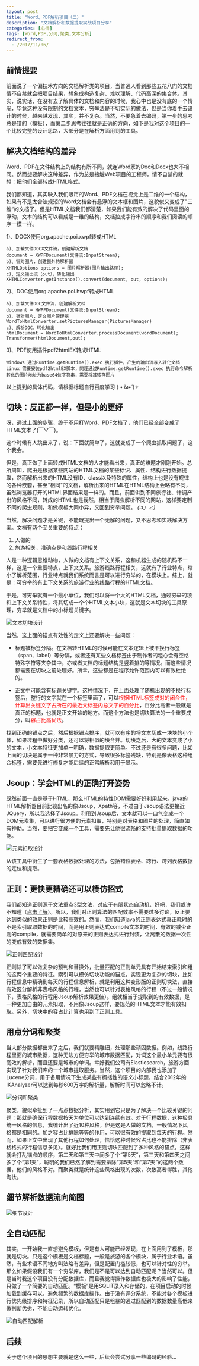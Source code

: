```yaml
---
layout: post
title: "Word、PDF解析项目（二）"
description: "文档解析和数据提取实战项目分享"
categories: [心得]
tags: [Word,PDF,分词,聚类,文本分析]
redirect_from:
  - /2017/11/06/
---
```


## 前情提要

前面说了一个偏技术方向的文档解析类的项目，当普通人看到那些五花八门的文档情不自禁就会把项目结果，想象成构造复杂、难以理解、代码高深的集合体。其实，说实话，在没有去了解具体的文档和内容的时候，我心中也是没有底的一个情况，毕竟这种没有限制的文档文本，穷举法是不切实际的做法，但是当你着手去设计的时候，越来越发现，其实，并不复杂。当然，不要急着去编码，第一步的思考总是错的（模板），而第二步思考往往就是正确的方向，如下是我对这个项目的一个比较完整的设计思路，大部分是在解析方面用到的工具。

## 解决文档结构的差异

Word、PDF在文件结构上的结构有所不同，就连Word家的Doc和Docx也大不相同。然而想要解决这种差异，作为总是接触Web项目的工程师，情不自禁的就想：把他们全部转成HTML格式。

我们都知道，其实映入我们眼帘的Word、PDF文档在视觉上是二维的一个结构，如果有不是太合法规矩的Word文档会有悬浮的文本框和图片，这貌似又变成了"三维“的文档了。但是HTML文档我们都清楚，如果我们能有效的解决了代码里面的浮动，文本的结构可以看成是一维的结构，文档拉成字符串的顺序和我们阅读的顺序一模一样。

1)、DOCX使用org.apache.poi.xwpf转成HTML

	a)、加载文件DOCX文件流，创建解析文档
	document = XWPFDocument(文件流:InputStream);
	b)、针对图片，创建额外的解析器
	XHTMLOptions options = 图片解析器(图片输出路径);
	c)、定义输出流（out），转化输出
	XHTMLConverter.getInstance().convert(document, out, options);

2)、DOC使用org.apache.poi.hwpf转成HTML

	a)、加载文件DOC文件流，创建解析文档
	document = HWPFDocument(文件流:InputStream);
	b)、针对图片，定义图片管理器
	WordToHtmlConverter.setPicturesManager(PicturesManager)
	c)、解析DOC，转化输出
	htmlDocument = WordToHtmlConverter.processDocument(wordDocument);
	Transformer(htmlDocument,out);

3)、PDF使用插件pdf2htmlEX转成HTML
	
	Windows 通过Runtime.getRuntime().exec 执行插件，产生的输出流写入转化文档
	Linux 需要安装pdf2htmlEX脚本，同理通过Runtime.getRuntime().exec 执行命令解析
	转化的图片地址为base64位字符串，需要将其转存图片

以上提到的具体代码，请根据标题自行百度学习 ( • ̀ω•́ )✧

## 切块：反正都一样，但是小的更好

呀，通过上面的步骤，终于不用打Word、PDF文档了，他们已经全部变成了HTML文本了(￣▽￣)。

这个时候有人跳出来了，说：下面就简单了，这就变成了一个爬虫抓取问题了，这个我会。

但是，真正做了上面转成HTML文档的人才能看出来，真正的难题才刚刚开始。总所周知，爬虫是根据某些网站的HTML文档的某些标识、属性、结构进行数据提取，然而解析出来的HTML没有ID、class以及特殊的属性，结构上也是没有规律的各种嵌套，甚至“相同"的文档，解析出来的HTML在HTML结构上会略有不同，虽然浏览器打开的HTML界面结果是一样的。而且，前面讲到不同旅行社、计调产出的风格不同，转成的HTML也是截然，相当于爬虫解析不同的网站，这样要定制不同的爬虫规则，和做模板大同小异，又回到穷举问题。 _(:з」∠)_ 

当然，解决问题才是关键，不能既提出一个无解的问题，又不思考和实践解决方案。文档有两个至关重要的特点：

1. 人做的
2. 旅游相关，准确点是和线路行程相关

人是一种逻辑思维动物，人做的文档有上下文关系，这和机器生成的随机码不一样，这是一个重要特点，上下文关系。旅游线路行程相关，这就有了行业特点，缩小了解析范围，行业特点就我们系统而言是可以进行穷举的，在模块上。综上，就是：可穷举的有上下文关系的旅游行业的线路行程的HTML文档。

于是，可穷举就有一个最小单位，我们可以将一个大的HTML文档，通过穷举的项和上下文关系特性，将其切成一个个HTML文本小块，这就是文本切块的工具原理，穷举就是文档中的小标题关键字。

![文本切块设计](/images/word-pdf-parse/text-cut-design.png)

当然，这上面的锚点有效性的定义上还要解决一些问题：

- 标题被标签分隔。在文档转HTML的时候可能在文本逻辑上被不换行标签（span、label）等分隔，或者还有某些文档标签由于制作者的粗心会有空格特殊字符等夹杂其中，亦或者文档的标题结构是竖着排的等情况。而这些情况都需要在切块之前处理好。所幸，这些都是在程序允许范围内可以有效杜绝的。

- 正文中可能含有标题关键字。这种情况下，在上面处理了随机出现的不换行标签后，整行的文字就在一个标签里面了，可以<font color="red">根据HTML标签成对的闭合性，计算出关键文字占所在的最近父标签内总文字的百分比</font>，百分比高者一般就是真正的标题，也就是正文开始的地方。而这个方法也是切块算法的一个重要成分，叫<font color="red">容占比高优法</font>。

找到正确的锚点之后，然后根据锚点排序，就可以有序的将文本切成一块块的小个体，如果过程中做好分类，还可以将相似的块合并。切块之后，大的文本变成了小的文本，小文本特征更加单一明确，数据提取更简单。不过还是有很多问题，比如上面的切块是属于一种非常暴力的方式，导致很多标签残缺，特别是像表格这种组合标签，需要先进行修复才能后续的正常解析和用于显示。

## Jsoup：学会HTML的正确打开姿势

既然前面一直是基于HTML，那么HTML的特性DOM需要好好利用起来。java的HTML解析器目前比较出名的像Jsoup、Xpath等，不过由于Jsoup语法更接近JQuery，所以我选择了Jsoup。利用到Jsoup后，文本就可以一口气变成一个DOM元素集，可以进行很方便的元素扣取，特别是对表格和图片的处理，简直如有神助。当然，要把它变成一个工具，需要先让他很流畅的支持批量提取数据的功能。

![元素扣取设计](/images/word-pdf-parse/text-jsoup-design.png)

从该工具中衍生了一套表格数据处理的方法，包括错位表格、跨行、跨列表格数据的定位和提取。

## 正则：更快更精确还可以模仿招式

我们都知道正则源于文法重点3型文法，对应于有限状态自动机，好吧，我们或许不知道（[点击了解](https://www.2cto.com/kf/201411/356617.html "点击了解")）。所以，我们对正则算法的匹配效率不需要过多讨论，反正要达到类似的效果正则是比较高效的。然而，我们知道java的正则表达式真正耗时的不是索引取取数据的时间，而是用正则表达式compile文本的时间，有效的减少正则的compile，就需要简单的对原来的正则表达式进行封装，让离散的数据一次性的变成有效的数据集。

![正则匹配设计](/images/word-pdf-parse/text-matcher-design.png)

正则除了可以做复杂的预判和替换外，批量匹配的正则单元具有开始结束索引和组的这两个重要的特征。索引可以模仿切块功能的锚点，实现更为复杂的切块，比如行程信息中精确到每天的行程信息解析，就是利用这种变形版的正则切块法，直接有效区分解析非表格风格的行程，当然也可以针对表格风格的行程（不过一般情况下，表格风格的行程用Jsoup解析效果更佳）。组就相当于提取到的有效数据，是一种更加自由的元素扣取，不用像Jsoup这样，要规范的HTML文本才能有效扣取。另外，切块中的容占比计算也用到了正则工具。

## 用点分词和聚类

当大部分数据都出来了之后，我们就要精雕细，处理那些顽固数据。例如，线路行程里面的城市数据，这种无法方便穷举的城市数据匹配，对词这个最小单元要有很高效的解析，而且还要是城市的单词。幸好我们公司有Elasticsearch，旅游方面实现了针对我们库的一个城市提取服务。当然，这个项目的内部我也添加了Lucene分词，用于备用情况下生成某些有概括性的语义小标题，结合2012年的IKAnalyzer可以达到每秒600万字的解析量，解析时间可以忽略不计。

![分词和聚类](/images/word-pdf-parse/text-fcjl-design.png)

聚类，貌似牵扯到了一点点数据分析，其实用到它只是为了解决一个比较关键的问题：那就是确保行程数据按天为单位可以达到连续有效。对于行程数据，这种极具统一风格的信息，我统计出了近10种风格，但是这是人做的文档，一般情况下风格都是相同的。加之容占比排除等等的作用，可以很有效的提取到每天的行程。然而，如果正文中出现了其他行程如何处理，恰恰这种时候容占比也不能排除（非表格格式的行程信息多见）。就好比我们用正则切块匹配到了多种风格的锚点，这样就会打乱锚点的顺序，第二天和第三天中间多了个“第5天”，第三天和第四天之间多了个“第1天”，聪明的我们已然了解到需要排除“第5天”和“第7天”的这两个数据，他们的风格不对。而聚类就是统计这些风格出现的次数，次数高者得胜，其他淘汰。

## 细节解析数据流向简图

![细节设计](/images/word-pdf-parse/project-new-design.png)

## 全自动匹配

其实，一开始我一直想避免模板，但是有人可能已经发现，在上面用到了模板，那就是切块。只是这个模板是文档标题，一般是旅游的各个模块，属于行业术语。虽然，有些术语不同地方叫法略有差异，但是配置门槛较低，也可以针对性的穷举。那么如果假设我们有一个穷举库，我们是不是可以达到自动匹配呢？当然可以。但是当时我这个项目没有分配数据库，而且我觉得操作数据库也极大的影响了性能，只做了一个简要的自动匹配。“模板”是用SQLIT录入和存储的，在项目启动的时候加载到缓存可以，避免频繁的数据库操作。由于没有评分系统，不能对各个模板进行优先级排序和特征记录，所以自动匹配只是粗暴的通过匹配到的数据数量高低来做判断优劣，不能自动运转优化。

![自动匹配解析](/images/word-pdf-parse/text-muticut-design.png)

## 后续

关于这个项目的思想主要就是这么一些，后续会尝试分享一些编码的经验...